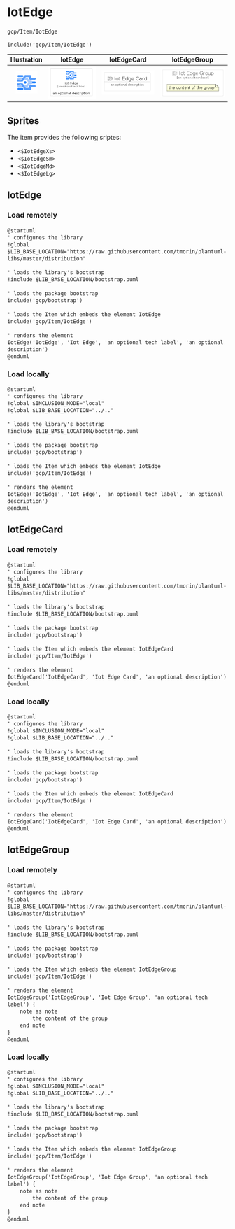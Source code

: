 # IotEdge


```text
gcp/Item/IotEdge
```

```text
include('gcp/Item/IotEdge')
```



| Illustration | IotEdge | IotEdgeCard | IotEdgeGroup |
| :---: | :---: | :---: | :---: |
| ![illustration for Illustration](../../gcp/Item/IotEdge.png) | ![illustration for IotEdge](../../gcp/Item/IotEdge.Local.png) | ![illustration for IotEdgeCard](../../gcp/Item/IotEdgeCard.Local.png) | ![illustration for IotEdgeGroup](../../gcp/Item/IotEdgeGroup.Local.png) |



## Sprites
The item provides the following sriptes:

- `<$IotEdgeXs>`
- `<$IotEdgeSm>`
- `<$IotEdgeMd>`
- `<$IotEdgeLg>`





## IotEdge

### Load remotely
```plantuml
@startuml
' configures the library
!global $LIB_BASE_LOCATION="https://raw.githubusercontent.com/tmorin/plantuml-libs/master/distribution"

' loads the library's bootstrap
!include $LIB_BASE_LOCATION/bootstrap.puml

' loads the package bootstrap
include('gcp/bootstrap')

' loads the Item which embeds the element IotEdge
include('gcp/Item/IotEdge')

' renders the element
IotEdge('IotEdge', 'Iot Edge', 'an optional tech label', 'an optional description')
@enduml
```

### Load locally
```plantuml
@startuml
' configures the library
!global $INCLUSION_MODE="local"
!global $LIB_BASE_LOCATION="../.."

' loads the library's bootstrap
!include $LIB_BASE_LOCATION/bootstrap.puml

' loads the package bootstrap
include('gcp/bootstrap')

' loads the Item which embeds the element IotEdge
include('gcp/Item/IotEdge')

' renders the element
IotEdge('IotEdge', 'Iot Edge', 'an optional tech label', 'an optional description')
@enduml
```

## IotEdgeCard

### Load remotely
```plantuml
@startuml
' configures the library
!global $LIB_BASE_LOCATION="https://raw.githubusercontent.com/tmorin/plantuml-libs/master/distribution"

' loads the library's bootstrap
!include $LIB_BASE_LOCATION/bootstrap.puml

' loads the package bootstrap
include('gcp/bootstrap')

' loads the Item which embeds the element IotEdgeCard
include('gcp/Item/IotEdge')

' renders the element
IotEdgeCard('IotEdgeCard', 'Iot Edge Card', 'an optional description')
@enduml
```

### Load locally
```plantuml
@startuml
' configures the library
!global $INCLUSION_MODE="local"
!global $LIB_BASE_LOCATION="../.."

' loads the library's bootstrap
!include $LIB_BASE_LOCATION/bootstrap.puml

' loads the package bootstrap
include('gcp/bootstrap')

' loads the Item which embeds the element IotEdgeCard
include('gcp/Item/IotEdge')

' renders the element
IotEdgeCard('IotEdgeCard', 'Iot Edge Card', 'an optional description')
@enduml
```

## IotEdgeGroup

### Load remotely
```plantuml
@startuml
' configures the library
!global $LIB_BASE_LOCATION="https://raw.githubusercontent.com/tmorin/plantuml-libs/master/distribution"

' loads the library's bootstrap
!include $LIB_BASE_LOCATION/bootstrap.puml

' loads the package bootstrap
include('gcp/bootstrap')

' loads the Item which embeds the element IotEdgeGroup
include('gcp/Item/IotEdge')

' renders the element
IotEdgeGroup('IotEdgeGroup', 'Iot Edge Group', 'an optional tech label') {
    note as note
        the content of the group
    end note
}
@enduml
```

### Load locally
```plantuml
@startuml
' configures the library
!global $INCLUSION_MODE="local"
!global $LIB_BASE_LOCATION="../.."

' loads the library's bootstrap
!include $LIB_BASE_LOCATION/bootstrap.puml

' loads the package bootstrap
include('gcp/bootstrap')

' loads the Item which embeds the element IotEdgeGroup
include('gcp/Item/IotEdge')

' renders the element
IotEdgeGroup('IotEdgeGroup', 'Iot Edge Group', 'an optional tech label') {
    note as note
        the content of the group
    end note
}
@enduml
```

